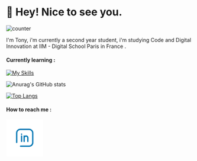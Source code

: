 # 👋  Hey! Nice to see you.

![counter](https://enz37bb9lqi2bjm.m.pipedream.net)

I'm Tony,  i'm currently a second year student, i'm studying Code and Digital Innovation at IIM - Digital School Paris in France .

<h4> Currently learning : </h4>

[![My Skills](https://skills.thijs.gg/icons?i=js,html,css,py,php,unity&theme=light)](https://skills.thijs.gg)

  
 ![Anurag's GitHub stats](https://github-readme-stats.vercel.app/api?username=azntufu&show_icons=true)
 
 [![Top Langs](https://github-readme-stats.vercel.app/api/top-langs/?username=azntufu)](https://github.com/anuraghazra/github-readme-stats)
 
 
 
 <h4> How to reach me :  </h4>
<a href="https://www.linkedin.com/in/tony-zhang-b97296222/" ><img src="img/in.png" width="100px" alt="tony-zhang-b97296222"></a> 

<!---
AznTufu/AznTufu is a ✨ special ✨ repository because its `README.md` (this file) appears on your GitHub profile.
You can click the Preview link to take a look at your changes.
--->
